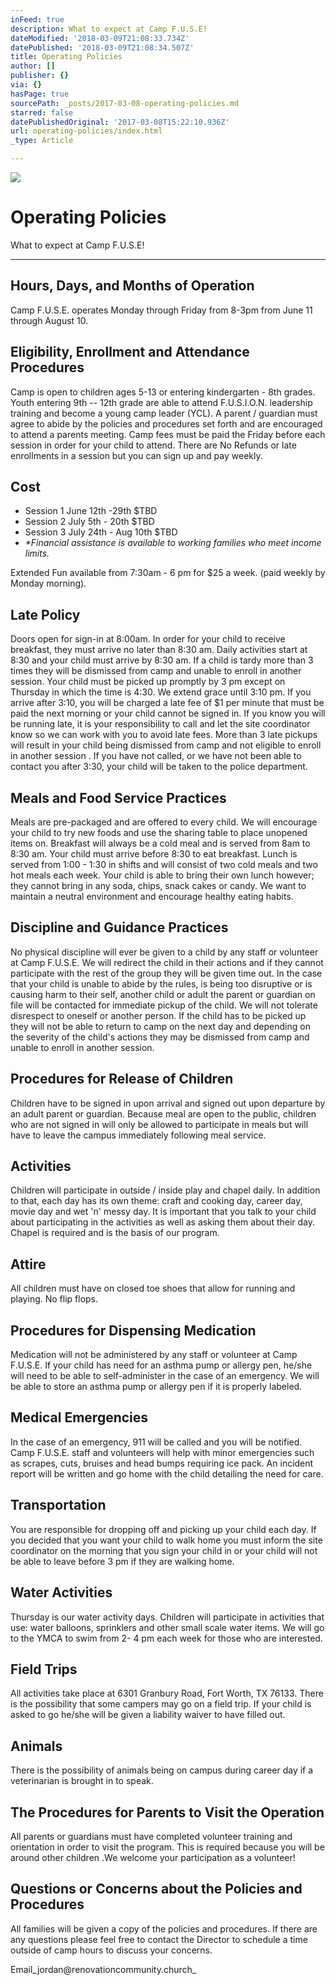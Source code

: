 ```yaml
---
inFeed: true
description: What to expect at Camp F.U.S.E!
dateModified: '2018-03-09T21:08:33.734Z'
datePublished: '2018-03-09T21:08:34.507Z'
title: Operating Policies
author: []
publisher: {}
via: {}
hasPage: true
sourcePath: _posts/2017-03-08-operating-policies.md
starred: false
datePublishedOriginal: '2017-03-08T15:22:10.936Z'
url: operating-policies/index.html
_type: Article

---
```

![](https://the-grid-user-content.s3-us-west-2.amazonaws.com/f8f63450-92ec-49b4-8c56-dcdc8f620eef.jpg)

# **Operating Policies**

What to expect at Camp F.U.S.E!

---

## Hours, Days, and Months of Operation

Camp F.U.S.E. operates Monday through Friday from 8-3pm from June 11 through August 10\.

## Eligibility, Enrollment and Attendance Procedures

Camp is open to children ages 5-13 or entering kindergarten - 8th grades. Youth entering 9th -- 12th grade are able to attend F.U.S.I.O.N. leadership training and become a young camp leader (YCL). A parent / guardian must agree to abide by the policies and procedures set forth and are encouraged to attend a parents meeting. Camp fees must be paid the Friday before each session in order for your child to attend. There are No Refunds or late enrollments in a session but you can sign up and pay weekly.

## Cost

* Session 1 June 12th -29th $TBD
* Session 2 July 5th - 20th $TBD
* Session 3 July 24th - Aug 10th $TBD
* _\*Financial assistance is available to working families who meet income limits._

Extended Fun available from 7:30am - 6 pm for $25 a week. (paid weekly by Monday morning).

## Late Policy

Doors open for sign-in at 8:00am. In order for your child to receive breakfast, they must arrive no later than 8:30 am. Daily activities start at 8:30 and your child must arrive by 8:30 am. If a child is tardy more than 3 times they will be dismissed from camp and unable to enroll in another session. Your child must be picked up promptly by 3 pm except on Thursday in which the time is 4:30\. We extend grace until 3:10 pm. If you arrive after 3:10, you will be charged a late fee of $1 per minute that must be paid the next morning or your child cannot be signed in. If you know you will be running late, it is your responsibility to call and let the site coordinator know so we can work with you to avoid late fees. More than 3 late pickups will result in your child being dismissed from camp and not eligible to enroll in another session . If you have not called, or we have not been able to contact you after 3:30, your child will be taken to the police department.

## Meals and Food Service Practices

Meals are pre-packaged and are offered to every child. We will encourage your child to try new foods and use the sharing table to place unopened items on. Breakfast will always be a cold meal and is served from 8am to 8:30 am. Your child must arrive before 8:30 to eat breakfast. Lunch is served from 1:00 - 1:30 in shifts and will consist of two cold meals and two hot meals each week. Your child is able to bring their own lunch however; they cannot bring in any soda, chips, snack cakes or candy. We want to maintain a neutral environment and encourage healthy eating habits.

## Discipline and Guidance Practices

No physical discipline will ever be given to a child by any staff or volunteer at Camp F.U.S.E. We will redirect the child in their actions and if they cannot participate with the rest of the group they will be given time out. In the case that your child is unable to abide by the rules, is being too disruptive or is causing harm to their self, another child or adult the parent or guardian on file will be contacted for immediate pickup of the child. We will not tolerate disrespect to oneself or another person. If the child has to be picked up they will not be able to return to camp on the next day and depending on the severity of the child's actions they may be dismissed from camp and unable to enroll in another session.

## Procedures for Release of Children

Children have to be signed in upon arrival and signed out upon departure by an adult parent or guardian. Because meal are open to the public, children who are not signed in will only be allowed to participate in meals but will have to leave the campus immediately following meal service.

## Activities

Children will participate in outside / inside play and chapel daily. In addition to that, each day has its own theme: craft and cooking day, career day, movie day and wet 'n' messy day. It is important that you talk to your child about participating in the activities as well as asking them about their day. Chapel is required and is the basis of our program.

## Attire

All children must have on closed toe shoes that allow for running and playing. No flip flops.

## Procedures for Dispensing Medication

Medication will not be administered by any staff or volunteer at Camp F.U.S.E. If your child has need for an asthma pump or allergy pen, he/she will need to be able to self-administer in the case of an emergency. We will be able to store an asthma pump or allergy pen if it is properly labeled.

## Medical Emergencies

In the case of an emergency, 911 will be called and you will be notified. Camp F.U.S.E. staff and volunteers will help with minor emergencies such as scrapes, cuts, bruises and head bumps requiring ice pack. An incident report will be written and go home with the child detailing the need for care.

## Transportation

You are responsible for dropping off and picking up your child each day. If you decided that you want your child to walk home you must inform the site coordinator on the morning that you sign your child in or your child will not be able to leave before 3 pm if they are walking home.

## Water Activities

Thursday is our water activity days. Children will participate in activities that use: water balloons, sprinklers and other small scale water items. We will go to the YMCA to swim from 2- 4 pm each week for those who are interested.

## Field Trips

All activities take place at 6301 Granbury Road, Fort Worth, TX 76133\. There is the possibility that some campers may go on a field trip. If your child is asked to go he/she will be given a liability waiver to have filled out.

## Animals

There is the possibility of animals being on campus during career day if a veterinarian is brought in to speak.

## The Procedures for Parents to Visit the Operation

All parents or guardians must have completed volunteer training and orientation in order to visit the program. This is required because you will be around other children .We welcome your participation as a volunteer!

## Questions or Concerns about the Policies and Procedures

All families will be given a copy of the policies and procedures. If there are any questions please feel free to contact the Director to schedule a time outside of camp hours to discuss your concerns.

Email_jordan@renovationcommunity.church_